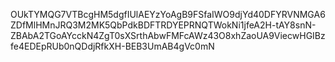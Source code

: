 OUkTYMQG7VTBcgHM5dgfIUlAEYzYoAgB9FSfaIWO9djYd40DFYRVNMGA6ZDfMlHMnJRQ3M2MK5QbPdkBDFTRDYEPRNQTWokNi1jfeA2H-tAY8snN-ZBAbA2TGoAYcckN4ZgT0sXSrthAbwFMFcAWz43O8xhZaoUA9ViecwHGIBzfe4EDEpRUb0nQDdjRfkXH-BEB3UmAB4gVc0mN